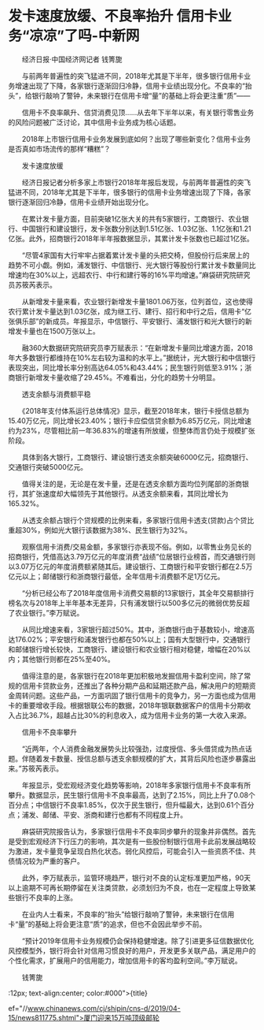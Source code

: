 # 发卡速度放缓、不良率抬升 信用卡业务“凉凉”了吗-中新网

　　经济日报·中国经济网记者 钱箐旎

　　与前两年普遍性的突飞猛进不同，2018年尤其是下半年，很多银行信用卡业务增速出现了下降，各家银行逐渐回归冷静，信用卡业绩出现分化。不良率的“抬头”，给银行敲响了警钟，未来银行在信用卡增“量”的基础上将会更注重“质”——

　　信用卡不良率飙升、信贷消费见顶……从去年下半年以来，有关银行零售业务的风险问题被广泛讨论，其中信用卡业务成为核心话题。

　　2018年上市银行信用卡业务发展到底如何？出现了哪些新变化？信用卡业务是否真如市场流传的那样“糟糕”？

　　发卡速度放缓

　　经济日报记者分析多家上市银行2018年年报后发现，与前两年普遍性的突飞猛进不同，2018年尤其是下半年，很多银行的信用卡业务增速出现了下降，各家银行逐渐回归冷静，信用卡业绩开始出现分化。

　　在累计发卡量方面，目前突破1亿张大关的共有5家银行，工商银行、农业银行、中国银行和建设银行，发卡张数分别达到1.51亿张、1.03亿张、1.1亿张和1.21亿张。此外，招商银行2018年半年报数据显示，其累计发卡张数也已超过1亿张。

　　“尽管4家国有大行牢牢占据着累计发卡量的头把交椅，但股份行后来居上的趋势不可小觑。例如，浦发银行、中信银行、光大银行等股份行累计发卡数量同比增速均在30%以上，远超农行、中行和建行等的16%平均增速。”麻袋研究院研究员苏筱芮表示。

　　从新增发卡量来看，农业银行新增发卡量1801.06万张，位列首位，这也使得农行累计发卡量达到1.03亿张，成为继工行、建行、招行和中行之后，信用卡“亿张俱乐部”的新成员。年报显示，中信银行、平安银行、浦发银行和光大银行的新增发卡量也在1500万张以上。

　　融360大数据研究院研究员李万赋表示：“在新增发卡量同比增速方面，2018年大多数银行都维持在10%左右较为温和的水平上。”据统计，光大银行和中信银行表现突出，同比增长率分别高达64.05%和43.44%；民生银行则低至3.91%；浙商银行新增发卡量收缩了29.45%。不难看出，分化的趋势十分明显。

　　透支余额与消费额平稳

　　《2018年支付体系运行总体情况》显示，截至2018年末，银行卡授信总额为15.40万亿元，同比增长23.40%；银行卡应偿信贷余额为6.85万亿元，同比增速约为23%，尽管相比前一年36.83%的增速有所放缓，但整体而言仍处于规模扩张阶段。

　　具体到各大银行，工商银行、建设银行透支余额突破6000亿元，招商银行、交通银行突破5000亿元。

　　值得关注的是，无论是在发卡量，还是在透支余额方面均位列尾部的浙商银行，其扩张速度却大幅领先于其他银行。从透支余额来看，其同比增长为165.32%。

　　从透支余额占银行个贷规模的比例来看，多家银行信用卡透支(贷款)占个贷比重超30%，例如光大银行该数据为38%、民生银行为32%。

　　观察信用卡消费/交易金额，多家银行亦表现不俗。例如，以零售业务见长的招商银行，凭借高达3.79万亿元的年度消费“战绩”位居银行业榜首，而交通银行则以3.07万亿元的年度消费额紧随其后。建设银行、工商银行和平安银行都在2.5万亿元以上；邮储银行和浙商银行最低，全年信用卡消费额不足1万亿元。

　　“分析已经公布了2018年度信用卡消费交易额的13家银行，其全年交易额排行榜名次与2018年上半年基本无差异，只有浦发银行以500多亿元的微弱优势反超了农业银行。”李万赋说。

　　从同比增速来看，3家银行超过50%。其中，浙商银行由于基数较小，增速高达176.02%；平安银行和浦发银行也都在50%以上；国有大型银行中，交通银行和邮储银行增长较快，工商银行、建设银行和农业银行相对稳健，增幅在20%以内；其他银行则都在25%至40%。

　　值得注意的是，各家银行在2018年更加积极地发掘信用卡盈利空间，除了常规的信用卡贷款业务，还推出了各种分期产品和延期还款产品，解决用户的短期资金周转问题。这些产品，一方面巩固了银行信用卡的竞争力，另一方面也成为信用卡的重要增收手段。根据银联公布的数据，2018年银联数据客户的信用卡分期收入占比36.7%，超越占比30%的利息收入，成为信用卡业务的第一大收入来源。

　　信用卡不良率攀升

　　“近两年，个人消费金融发展势头比较强劲，过度授信、多头借贷成为热点话题。伴随着发卡数量、授信总额与透支余额规模的扩大，其背后风险也逐步暴露出来。”苏筱芮表示。

　　年报显示，受宏观经济变化趋势等影响，2018年多家银行信用卡不良率有所攀升。数据显示，民生银行信用卡不良率最高，达到了2.15%，同比上升了0.08个百分点；中信银行不良率1.85%，仅次于民生银行，但升幅最大，达到0.61个百分点；浦发、邮储、平安、浙商和建行也都有不同程度上升。

　　麻袋研究院报告认为，多家银行信用卡不良率同步攀升的现象并非偶然。首先是受到宏观经济下行压力的影响，其次是有一些股份制银行信用卡此前发展战略较为激进，发卡量竞争呈现白热化状态。弱化风控后，可能会引入一些资质不佳、共债情况较为严重的客户。

　　此外，李万赋表示，监管环境趋严，银行对不良的认定标准更加严格，90天以上逾期不可再长期停留在关注类贷款，必须划归为不良，也在一定程度上导致某些银行不良率的上涨。

　　在业内人士看来，不良率的“抬头”给银行敲响了警钟，未来银行在信用卡“量”的基础上将会更注意“质”的追求，但也不会因此举步不前。

　　“预计2019年信用卡业务规模仍会保持稳健增速。除了引进更多征信数据优化风控模型外，银行将会针对信用习惯良好的用户，开发更多关联产品，满足用户的个性化需求，扩展用户的信用能力，增加信用卡的客均盈利空间。”李万赋说。

　　钱箐旎

:12px; text-align:center; color:#000">{title}

ef="//www.chinanews.com/cj/shipin/cns-d/2019/04-15/news811775.shtml">厦门迎来15万吨顶级邮轮
